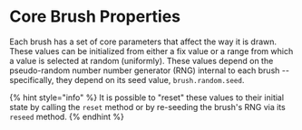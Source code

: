 # Core Brush Properties



Each brush has a set of core parameters that affect the way it is drawn. These values can be initialized  from either a fix value or a range from which a value is selected at random \(uniformly\). These values depend on  the pseudo-random number number generator \(RNG\) internal to each brush -- specifically, they depend on its seed value, `brush.random.seed`.

{% hint style="info" %}
It is possible to "reset" these values to their initial state by calling the `reset` method or by re-seeding the brush's RNG via its `reseed` method. 
{% endhint %}

